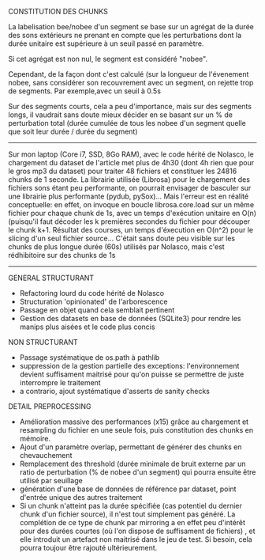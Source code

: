 CONSTITUTION DES CHUNKS

La labelisation bee/nobee d'un segment se base sur un agrégat de la durée des sons extérieurs ne prenant en compte que les perturbations dont la durée unitaire est supérieure à un seuil passé en paramètre.

Si cet agrégat est non nul, le segment est considéré "nobee".

Cependant, de la façon dont c'est calculé (sur la longueur de l'évenement nobee, sans considérer son recouvrement avec un segment, on rejette trop de segments. Par exemple,avec un seuil à 0.5s

Sur des segments courts, cela a peu d'importance, mais sur des segments longs, il vaudrait sans doute mieux décider en se basant sur un % de perturbation total (durée cumulée de tous les nobee d'un segment quelle que soit leur durée / durée du segment)

---------------------------------------------------------------------------------------------------------------------



Sur mon laptop (Core i7, SSD, 8Go RAM), avec le code hérité de Nolasco, le chargement du dataset de l'article met plus de 4h30 (dont 4h rien que pour le gros mp3 du dataset) pour traiter 48 fichiers et constituer les 24816 chunks de 1 seconde.
La librairie utilisée (Librosa) pour le chargement des fichiers sons étant peu performante, on pourrait envisager de basculer sur une librairie plus performante (pydub, pySox)... 
Mais l'erreur est en réalité conceptuelle: en effet, on invoque en boucle librosa.core.load sur un même fichier pour chaque chunk de 1s, avec un temps d'exécution unitaire en O(n) (puisqu'il faut décoder les k premières secondes du fichier pour découper le chunk k+1.
Résultat des courses, un temps d'éxecution en O(n^2) pour le slicing d'un seul fichier source...
C'était sans doute peu visible sur les chunks de plus longue durée (60s) utilisés par Nolasco, mais c'est rédhibitoire sur des chunks de 1s


---------------------------------------------------------------------------------------------------------------------
GENERAL
STRUCTURANT
 - Refactoring lourd du code hérité de Nolasco
 - Structuration 'opinionated' de l'arborescence
 - Passage en objet quand cela semblait pertinent
 - Gestion des datasets en base de données (SQLite3) pour rendre les manips plus aisées et le code plus concis
 
NON STRUCTURANT 
 - Passage systématique de os.path à pathlib
 - suppression de la gestion partielle des exceptions: l'environnement devient suffisament maitrisé pour qu'on puisse se permettre de juste interrompre le traitement
 - a contrario, ajout systématique d'asserts de sanity checks 

DETAIL
PREPROCESSING
 - Amélioration massive des performances (x15) grâce au chargement et resampling du fichier en une seule fois, puis constitution des chunks en mémoire.
 - Ajout d'un paramètre overlap, permettant de générer des chunks en chevauchement
 - Remplacement des threshold (durée minimale de bruit externe par un ratio de perturbation (% de nobee d'un segment) qui pourra ensuite être utilisé par seuillage
 - génération d'une base de données de référence par dataset, point d'entrée unique des autres traitement
 - Si un chunk n'atteint pas la durée spécifiée (cas potentiel du dernier chunk d'un fichier source), il n'est tout simplement pas généré. La complétion de ce type de chunk par mirroring a en effet peu d'intérêt pour des durées courtes (où l'on dispose de suffisament de fichiers) , et elle introduit un artefact non maitrisé dans le jeu de test. Si besoin, cela pourra toujour être rajouté ultérieurement.


     
 